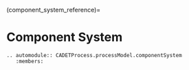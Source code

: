 (component_system_reference)=
# Component System

```{eval-rst}
.. automodule:: CADETProcess.processModel.componentSystem
   :members:

```



